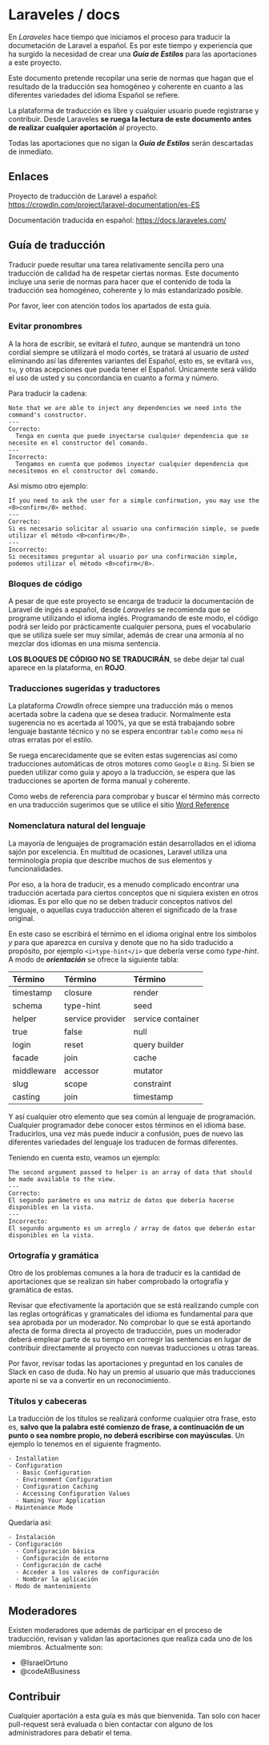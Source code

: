# Laraveles / docs

En _Laraveles_ hace tiempo que iniciamos el proceso para traducir la documetación de Laravel a español. Es por este tiempo y experiencia que ha surgido la necesidad de crear una _**Guía de Estilos**_ para las aportaciones a este proyecto.

Este documento pretende recopilar una serie de normas que hagan que el resultado de la traducción sea homogéneo y coherente en cuanto a las diferentes variedades del idioma Español se refiere.

La plataforma de traducción es libre y cualquier usuario puede registrarse y contribuir. Desde Laraveles **se ruega la lectura de este documento antes de realizar cualquier aportación** al proyecto.

Todas las aportaciones que no sigan la _**Guía de Estilos**_ serán descartadas de inmediato.

## Enlaces

Proyecto de traducción de Laravel a español: https://crowdin.com/project/laravel-documentation/es-ES

Documentación traducida en español: https://docs.laraveles.com/

## Guía de traducción

Traducir puede resultar una tarea relativamente sencilla pero una traducción de calidad ha de respetar ciertas normas. Este documento incluye una serie de normas para hacer que el contenido de toda la traducción sea homogéneo, coherente y lo más estandarizado posible.

Por favor, leer con atención todos los apartados de esta guía.

### Evitar pronombres

A la hora de escribir, se evitará el _tuteo_, aunque se mantendrá un tono cordial siempre se utilizará el modo cortés, se tratará al usuario de _usted_ eliminando así las diferentes variantes del Español, esto es, se evitará `vos`, `tu`, y otras acepciones que pueda tener el Español. Únicamente será válido el uso de usted y su concordancia en cuanto a forma y número.

Para traducir la cadena:

```
Note that we are able to inject any dependencies we need into the command's constructor.
---
Correcto:
  Tenga en cuenta que puede inyectarse cualquier dependencia que se necesite en el constructor del comando.
---
Incorrecto:
  Tengamos en cuenta que podemos inyectar cualquier dependencia que necesitemos en el constructor del comando.
```

Así mismo otro ejemplo:

```
If you need to ask the user for a simple confirmation, you may use the <0>confirm</0> method.
---
Correcto:
Si es necesario solicitar al usuario una confirmación simple, se puede utilizar el método <0>confirm</0>.
---
Incorrecto:
Si necesitamos preguntar al usuario por una confirmación simple, podemos utilizar el método <0>cofirm</0>.
```

### Bloques de código

A pesar de que este proyecto se encarga de traducir la documentación de Laravel de ingés a español, desde _Laraveles_ se recomienda que se programe utilizando el idioma inglés. Programando de este modo, el código podrá ser leido por prácticamente cualquier persona, pues el vocabulario que se utiliza suele ser muy similar, además de crear una armonía al no mezclar dos idiomas en una misma sentencia.

**LOS BLOQUES DE CÓDIGO NO SE TRADUCIRÁN**, se debe dejar tal cual aparece en la plataforma, en **ROJO**.

### Traducciones sugeridas y traductores

La plataforma _CrowdIn_ ofrece siempre una traducción más o menos acertada sobre la cadena que se desea traducir. Normalmente esta sugerencia no es acertada al 100%, ya que se está trabajando sobre lenguaje bastante técnico y no se espera encontrar `table` como `mesa` ni otras erratas por el estilo.

Se ruega encarecidamente que se eviten estas sugerencias así como traducciones automáticas de otros motores como `Google` o `Bing`. Si bien se pueden utilizar como guía y apoyo a la traducción, se espera que las traducciones se aporten de forma manual y coherente.

Como webs de referencia para comprobar y buscar el término más correcto en una traducción sugerimos que se utilice el sitio [Word Reference](URL "http://www.wordreference.com") 

### Nomenclatura natural del lenguaje

La mayoría de lenguajes de programación están desarrollados en el idioma sajón por excelencia. En multitud de ocasiones, Laravel utiliza una terminología propia que describe muchos de sus elementos y funcionalidades. 

Por eso, a la hora de traducir, es a menudo complicado encontrar una traducción acertada 
para ciertos conceptos que ni siquiera existen en otros idiomas. Es por ello que no se deben traducir conceptos nativos del lenguaje, o aquellas cuya traducción alteren el significado de la frase original. 

En este caso se escribirá el térnimo en el idioma original entre los símbolos <i> y </i> para que aparezca en cursiva y denote que no ha sido traducido a propósito, por ejemplo `<i>type-hint</i>` que debería verse como _type-hint_. A modo de _**orientación**_ se ofrece la siguiente tabla:

| Término     | Término           | Término           | 
|:------------|:------------------|:----------------- |
| timestamp   | closure           | render            |
| schema      | type-hint         | seed              |
| helper      | service provider  | service container |
| true        | false             | null              |
| login       | reset             | query builder     |
| facade      | join              | cache             |
| middleware  | accessor          | mutator           |
| slug        | scope             | constraint        |
| casting     | join              | timestamp         |

Y así cualquier otro elemento que sea común al lenguaje de programación. Cualquier programador debe conocer estos términos en el idioma base. Traducirlos, una vez más puede inducir a 
confusión, pues de nuevo las diferentes variedades del lenguaje los traducen de formas diferentes.

Teniendo en cuenta esto, veamos un ejemplo:

```
The second argument passed to helper is an array of data that should be made available to the view.
---
Correcto:
El segundo parámetro es una matriz de datos que debería hacerse disponibles en la vista.
---
Incorrecto:
El segundo argumento es un arreglo / array de datos que deberán estar disponibles en la vista.
```
  
### Ortografía y gramática

Otro de los problemas comunes a la hora de traducir es la cantidad de aportaciones que se realizan sin haber comprobado la ortografía y gramática de estas.

Revisar que efectivamente la aportación que se está realizando cumple con las reglas ortográficas y gramaticales del idioma es fundamental para que sea aprobada por un moderador. No comprobar lo que se está aportando afecta de forma directa al proyecto de traducción, pues un moderador deberá emplear parte de su tiempo en corregir las sentencias en lugar de contribuir directamente al proyecto con nuevas traducciones u otras tareas.

Por favor, revisar todas las aportaciones y preguntad en los canales de Slack en caso de duda. No hay un premio al usuario que más traducciones aporte ni se va a convertir en un reconocimiento.

### Títulos y cabeceras

La traducción de los títulos se realizará conforme cualquier otra frase, esto es, **salvo que la palabra esté comienzo de frase, a continuación de un punto o sea nombre propio, no deberá escribirse con mayúsculas**. Un ejemplo lo tenemos en el siguiente fragmento.

```
- Installation
- Configuration
  · Basic Configuration
  · Environment Configuration
  · Configuration Caching
  · Accessing Configuration Values
  · Naming Your Application
- Maintenance Mode
```

Quedaría así:

```
- Instalación
- Configuración
  · Configuración básica
  · Configuración de entorno
  · Configuración de caché
  · Acceder a los valores de configuración
  · Nombrar la aplicación
- Modo de mantenimiento
```

## Moderadores

Existen moderadores que además de participar en el proceso de traducción, revisan y validan las aportaciones que realiza cada uno de los miembros. Actualmente son:

* @IsraelOrtuno
* @codeAtBusiness 

## Contribuir

Cualquier aportación a esta guía es más que bienvenida. Tan solo con hacer pull-request será evaluada o bien contactar con alguno de los administradores para debatir el tema.
